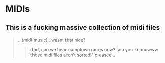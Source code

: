 # MIDIs
## This is a fucking massive collection of midi files

> ...(midi music)...wasnt that nice?
>> dad, can we hear camptown races now?
> son you knooowww those midi files aren't sorted!"
>> pleasee...

